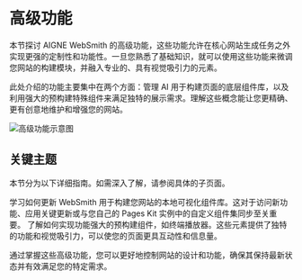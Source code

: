 # 高级功能

本节探讨 AIGNE WebSmith 的高级功能，这些功能允许在核心网站生成任务之外实现更强的定制性和功能性。一旦您熟悉了基础知识，就可以使用这些功能来微调您网站的构建模块，并融入专业的、具有视觉吸引力的元素。

此处介绍的功能主要集中在两个方面：管理 AI 用于构建页面的底层组件库，以及利用强大的预构建特殊组件来满足独特的展示需求。理解这些概念能让您更精确、更有创意地维护和增强您的网站。

![高级功能示意图](https://placehold.co/800x400.png)

## 关键主题

本节分为以下详细指南。如需深入了解，请参阅具体的子页面。

<x-cards data-columns="2">
  <x-card data-title="管理组件" data-icon="lucide:library" data-href="/core-tasks/managing-components">
    学习如何更新 WebSmith 用于构建您网站的本地可视化组件库。这对于访问新功能、应用关键更新或与您自己的 Pages Kit 实例中的自定义组件集同步至关重要。
  </x-card>
  <x-card data-title="使用特殊组件" data-icon="lucide:star" data-href="/advanced-features/using-special-components">
    了解如何实现功能强大的预构建组件，如终端播放器。这些元素提供了独特的功能和视觉吸引力，可以使您的页面更具互动性和信息量。
  </x-card>
</x-cards>

通过掌握这些高级功能，您可以更好地控制网站的设计和功能，确保其保持最新状态并有效满足您的特定需求。